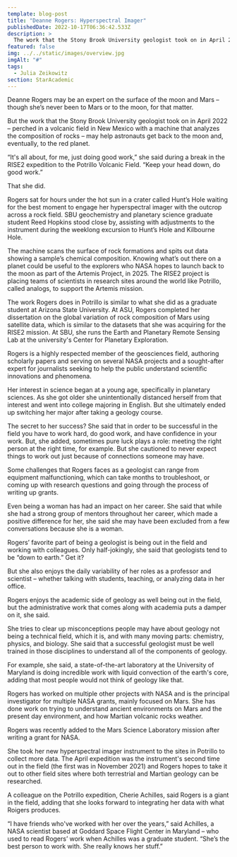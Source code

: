 ```yaml
---
template: blog-post
title: "Deanne Rogers: Hyperspectral Imager"
publishedDate: 2022-10-17T06:36:42.533Z
description: >
  The work that the Stony Brook University geologist took on in April 2022 – perched in a volcanic field in New Mexico with a machine that analyzes the composition of rocks – may help astronauts get back to the moon and, eventually, to the red planet. “It's all about, for me, just doing good work,” she said during a break in the RISE2 expedition to the Potrillo Volcanic Field. “Keep your head down, do good work.” That she did.
featured: false
img: ../../static/images/overview.jpg
imgAlt: "#"
tags:
  - Julia Zeikowitz
section: StarAcademic
---
```

Deanne Rogers may be an expert on the surface of the moon and Mars – though she’s never been to Mars or to the moon, for that matter.

But the work that the Stony Brook University geologist took on in April 2022 – perched in a volcanic field in New Mexico with a machine that analyzes the composition of rocks – may help astronauts get back to the moon and, eventually, to the red planet.

“It's all about, for me, just doing good work,” she said during a break in the RISE2 expedition to the Potrillo Volcanic Field. “Keep your head down, do good work.”

That she did.

Rogers sat for hours under the hot sun in a crater called Hunt’s Hole waiting for the best moment to engage her hyperspectral imager with the outcrop across a rock field. SBU geochemistry and planetary science graduate student Reed Hopkins stood close by, assisting with adjustments to the instrument during the weeklong excursion to Hunt’s Hole and Kilbourne Hole.

The machine scans the surface of rock formations and spits out data showing a sample’s chemical composition. Knowing what’s out there on a planet could be useful to the explorers who NASA hopes to launch back to the moon as part of the Artemis Project, in 2025. The RISE2 project is placing teams of scientists in research sites around the world like Potrillo, called analogs, to support the Artemis mission. 

The work Rogers does in Potrillo is similar to what she did as a graduate student at Arizona State University. At ASU, Rogers completed her dissertation on the global variation of rock composition of Mars using satellite data, which is similar to the datasets that she was acquiring for the RISE2 mission. At SBU, she runs the Earth and Planetary Remote Sensing Lab at the university's Center for Planetary Exploration.

Rogers is a highly respected member of the geosciences field, authoring scholarly papers and serving on several NASA projects and a sought-after expert for journalists seeking to help the public understand scientific innovations and phenomena. 

Her interest in science began at a young age, specifically in planetary sciences. As she got older she unintentionally distanced herself from that interest and went into college majoring in English. But she ultimately ended up switching her major after taking a geology course.

The secret to her success? She said that in order to be successful in the field you have to work hard, do good work, and have confidence in your work. But, she added, sometimes pure luck plays a role: meeting the right person at the right time, for example. 
But she cautioned to never expect things to work out just because of connections someone may have. 

Some challenges that Rogers faces as a geologist can range from equipment malfunctioning, which can take months to troubleshoot, or coming up with research questions and going through the process of writing up grants. 

Even being a woman has had an impact on her career. She said that while she had a strong group of mentors throughout her career, which made a positive difference for her, she said she may have been excluded from a few conversations because she is a woman.

Rogers’ favorite part of being a geologist is being out in the field and working with colleagues. Only half-jokingly, she said that geologists tend to be “down to earth.” Get it?

But she also enjoys the daily variability of her roles as a professor and scientist – whether talking with students, teaching, or analyzing data in her office.

Rogers enjoys the academic side of geology as well being out in the field, but the administrative work that comes along with academia puts a damper on it, she said.

She tries to clear up misconceptions people may have about geology not being a technical field, which it is, and with many moving parts: chemistry, physics, and biology. She said that a successful geologist must be well trained in those disciplines to understand all of the components of geology. 

For example, she said, a state-of-the-art laboratory at the University of Maryland is doing incredible work with liquid convection of the earth's core, adding that most people would not think of geology like that.

Rogers has worked on multiple other projects with NASA and is the principal investigator for multiple NASA grants, mainly focused on Mars. She has done work on trying to understand ancient environments on Mars and the present day environment, and how Martian volcanic rocks weather. 

Rogers was recently added to the Mars Science Laboratory mission after writing a grant for NASA. 

She took her new hyperspectral imager instrument to the sites in Potrillo to collect more data. The April expedition was the instrument's second time out in the field (the first was in November 2021) and Rogers hopes to take it out to other field sites where both terrestrial and Martian geology can be researched. 

A colleague on the Potrillo expedition, Cherie Achilles, said Rogers is a giant in the field, adding that she looks forward to integrating her data with what Roigers produces.

“I have friends who've worked with her over the years,” said Achilles, a NASA scientist based at Goddard Space Flight Center in Maryland – who used to read Rogers’ work when Achilles was a graduate student. “She’s the best person to work with. She really knows her stuff.”